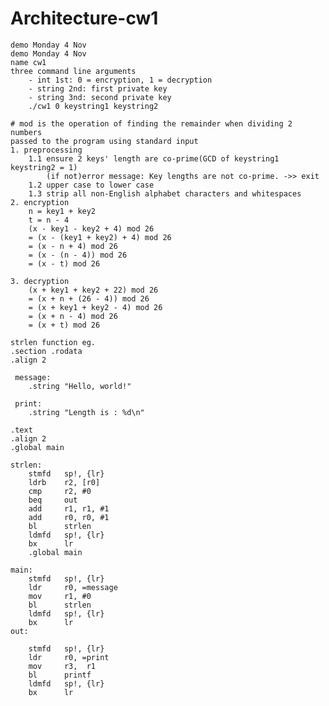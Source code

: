 # Architecture-cw1

<pre><code>demo Monday 4 Nov
demo Monday 4 Nov
name cw1
three command line arguments
	- int 1st: 0 = encryption, 1 = decryption 
	- string 2nd: first private key
	- string 3nd: second private key
	./cw1 0 keystring1 keystring2

# mod is the operation of finding the remainder when dividing 2 numbers
passed to the program using standard input
1. preprocessing
	1.1 ensure 2 keys' length are co-prime(GCD of keystring1 keystring2 = 1)
		(if not)error message: Key lengths are not co-prime. ->> exit
	1.2 upper case to lower case
	1.3 strip all non-English alphabet characters and whitespaces
2. encryption
	n = key1 + key2
	t = n - 4
	(x - key1 - key2 + 4) mod 26
	= (x - (key1 + key2) + 4) mod 26
	= (x - n + 4) mod 26
	= (x - (n - 4)) mod 26
	= (x - t) mod 26

3. decryption
	(x + key1 + key2 + 22) mod 26
	= (x + n + (26 - 4)) mod 26
	= (x + key1 + key2 - 4) mod 26
	= (x + n - 4) mod 26
	= (x + t) mod 26
	
strlen function eg.
.section .rodata       
.align 2                

 message:                        
    .string "Hello, world!" 

 print:
    .string "Length is : %d\n"

.text                   
.align 2
.global main            

strlen: 
    stmfd   sp!, {lr}
    ldrb    r2, [r0]
    cmp     r2, #0
    beq     out
    add     r1, r1, #1
    add     r0, r0, #1
    bl      strlen
    ldmfd   sp!, {lr}
    bx      lr
    .global main

main:                           
    stmfd   sp!, {lr}       
    ldr     r0, =message    
    mov     r1, #0
    bl      strlen
    ldmfd   sp!, {lr}
    bx      lr
out:

    stmfd   sp!, {lr}
    ldr     r0, =print
    mov     r3,  r1  
    bl      printf
    ldmfd   sp!, {lr}
    bx      lr

</code></pre>
